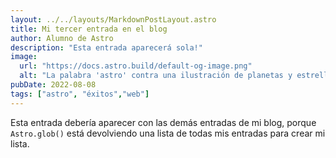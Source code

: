 ```yaml
---
layout: ../../layouts/MarkdownPostLayout.astro
title: Mi tercer entrada en el blog
author: Alumno de Astro
description: "Esta entrada aparecerá sola!"
image:
  url: "https://docs.astro.build/default-og-image.png"
  alt: "La palabra 'astro' contra una ilustración de planetas y estrellas."
pubDate: 2022-08-08
tags: ["astro", "éxitos","web"]
---
```

Esta entrada debería aparecer con las demás entradas de mi blog, porque `Astro.glob()` está devolviendo una lista de todas mis entradas para crear mi lista.